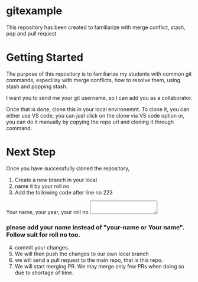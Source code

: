 # gitexample
This repository has been created to familiarize with merge conflict, stash, pop and pull request

# Getting Started
The purpose of this repository is to familiarize my students with common git commands, especillay with merge conflicts, how to resolve them, using stash and popping stash.

I want you to send me your git username, so I can add you as a collaborator.

Once that is done, clone this in your local environemnt.
To clone it, you can either use VS code, you can just click on the clone via VS code option or, you can do it manually by copying the repo url and cloning it through command.


# Next Step

Once you have successfully cloned the repository, 
 1. Create a new branch in your local
 2. name it by your roll no
 3.  Add the following code after line no 223

<div class="formgroup" id="message-form">
    <label for="your-name">Your name, your year, your roll no</label>
    <textarea id="your-roll-no" name="your-name"></textarea>
</div>

### please add your name instead of "your-name or Your name". Follow suit for roll no too.
4. commit your changes. 
5. We will then push the changes to our own local branch
6. we will send a pull request to the main repo, that is this repo.
7. We will start merging PR. We may merge only few PRs when doing so due to shortage of time.